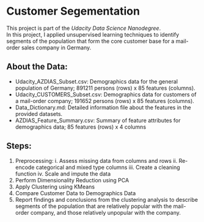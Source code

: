# Customer Segementation
This project is part of the *Udacity Data Science Nanodegree*. <br>
In this project, I applied unsupervised learning techniques to identify segments of the population that form the core customer base for a mail-order sales company in Germany. 

## About the Data:
- Udacity_AZDIAS_Subset.csv: Demographics data for the general population of Germany; 891211 persons (rows) x 85 features (columns).
- Udacity_CUSTOMERS_Subset.csv: Demographics data for customers of a mail-order company; 191652 persons (rows) x 85 features (columns).
- Data_Dictionary.md: Detailed information file about the features in the provided datasets.
- AZDIAS_Feature_Summary.csv: Summary of feature attributes for demographics data; 85 features (rows) x 4 columns

## Steps:
1. Preprocessing:
  i. Assess missing data from columns and rows
  ii. Re-encode categorical and mixed type columns
  iii. Create a cleaning function
  iv. Scale and impute the data
2. Perform Dimensionality Reduction using PCA
3. Apply Clustering using KMeans
4. Compare Customer Data to Demographics Data
5. Report findings and conclusions from the clustering analysis to describe segments of the population that are relatively popular with the mail-order company, and those relatively unpopular with the company.
